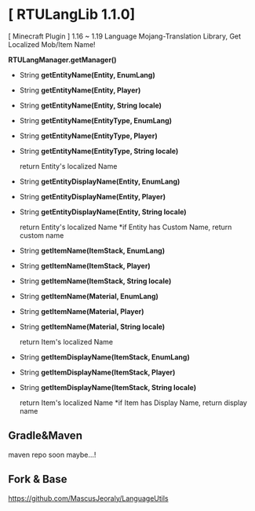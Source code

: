 # [ RTULangLib 1.1.0]
[ Minecraft Plugin ] 1.16 ~ 1.19 Language Mojang-Translation Library, Get Localized Mob/Item Name!

**RTULangManager.getManager()**

- String **getEntityName(Entity, EnumLang)**
- String **getEntityName(Entity, Player)**
- String **getEntityName(Entity, String locale)**
- String **getEntityName(EntityType, EnumLang)**
- String **getEntityName(EntityType, Player)**
- String **getEntityName(EntityType, String locale)**

  return Entity's localized Name
  
- String **getEntityDisplayName(Entity, EnumLang)**
- String **getEntityDisplayName(Entity, Player)**
- String **getEntityDisplayName(Entity, String locale)**
  
  return Entity's localized Name
  *if Entity has Custom Name, return custom name

- String **getItemName(ItemStack, EnumLang)**
- String **getItemName(ItemStack, Player)**
- String **getItemName(ItemStack, String locale)**
- String **getItemName(Material, EnumLang)**
- String **getItemName(Material, Player)**
- String **getItemName(Material, String locale)**

  return Item's localized Name

- String **getItemDisplayName(ItemStack, EnumLang)**
- String **getItemDisplayName(ItemStack, Player)**
- String **getItemDisplayName(ItemStack, String locale)**

  return Item's localized Name
  *if Item has Display Name, return display name

## Gradle&Maven
maven repo soon maybe...!

## Fork & Base
https://github.com/MascusJeoraly/LanguageUtils
